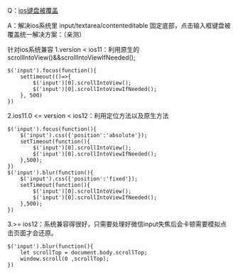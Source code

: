 
Q：[ios键盘被覆盖](https://segmentfault.com/q/1010000012033973)

A：解决ios系统里 input/textarea/contenteditable 固定底部，点击输入框键盘被覆盖统一解决方案：（亲测）

针对ios系统兼容
1.version < ios11：利用原生的scrollIntoView()&&scrollIntoViewIfNeeded();

```
$('input').focus(function(){
    settimeout(()=>{
        $('input')[0].scrollIntoView();
        $('input')[0].scrollIntoViewIfNeeded();
    }, 500)
})
```
2.ios11.0 <= version < ios12：利用定位方法以及原生方法
```
$('input').focus(function(){
    $('input').css({'position':'absolute'});
    setTimeout(function(){
        $('input')[0].scrollIntoView();
        $('input')[0].scrollIntoViewIfNeeded();
    },500);
})
$('input').blur(function(){
    $('input').css({'position':'fixed'});
    setTimeout(function(){
        $('input')[0].scrollIntoView();
        $('input')[0].scrollIntoViewIfNeeded();
    },500);
})
```
3.>= ios12：系统兼容得很好，只需要处理好微信input失焦后会卡顿需要模拟点击页面才会还原。
```
$('input').blur(function(){
    let scrollTop = document.body.scrollTop;
    window.scroll(0 ,scrollTop);
})
```
